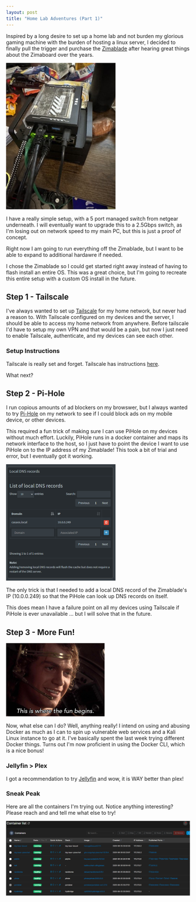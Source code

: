 ```yaml
---
layout: post
title: "Home Lab Adventures (Part 1)"
---
```


Inspired by a long desire to set up a home lab and not burden my glorious gaming machine with the burden of hosting a linux server, I decided to finally pull the trigger and purchase the [Zimablade](https://shop.zimaspace.com/products/zimablade-single-board-server-for-cyber-native) after hearing great things about the Zimaboard over the years.

[![Zimablade on my desk with a lot of snacks](/assets/images/20250623_183414304_iOS.jpg)](/assets/images/20250623_183414304_iOS.jpg)

I have a really simple setup, with a 5 port managed switch from netgear underneath. I will eventually want to upgrade this to a 2.5Gbps switch, as I'm losing out on network speed to my main PC, but this is just a proof of concept.

Right now I am going to run everything off the Zimablade, but I want to be able to expand to additional hardawre if needed.

I chose the Zimablade so I could get started right away instead of having to flash install an entire OS. This was a great choice, but I'm going to recreate this entire setup with a custom OS install in the future.

## Step 1 - Tailscale

I've always wanted to set up [Tailscale](https://www.tailscale.com) for my home network, but never had a reason to. With Tailscale configured on my devices and the server, I should be able to access my home network from anywhere. Before tailscale I'd have to setup my own VPN and that would be a pain, but now I just need to enable Tailscale, authenticate, and my devices can see each other.

### Setup Instructions

Tailscale is really set and forget. Tailscale has instructions [here](https://tailscale.com/kb/1347/installation).

What next?

## Step 2 - Pi-Hole

I run copious amounts of ad blockers on my browswer, but I always wanted to try [Pi-Hole](https://pi-hole.net/) on my network to see if I could block ads on my mobile device, or other devices.

This required a fun trick of making sure I can use PiHole on my devices without much effort. Luckily, PiHole runs in a docker container and maps its network interface to the host, so I just have to point the device I want to use PiHole on to the IP address of my Zimablade! This took a bit of trial and error, but I eventually got it working.

[![local dns](/assets/images/localdns.png)](/assets/images/localdns.png)

The only trick is that I needed to add a local DNS record of the Zimablade's IP (10.0.0.249) so that the PiHole can look up DNS records on itself.

This does mean I have a failure point on all my devices using Tailscale if PiHole is ever unavailable ... but I will solve that in the future.

## Step 3 - More Fun!

[![Here's Where the Fun Begins](/assets/images/hereswherethefunbegins.png)](/assets/images/hereswherethefunbegins.png)

Now, what else can I do? Well, anything really! I intend on using and abusing Docker as much as I can to spin up vulnerable web services and a Kali Linux instance to go at it. I've basically spent the last week trying different Docker things. Turns out I'm now proficient in using the Docker CLI, which is a nice bonus!

### Jellyfin > Plex

I got a recommendation to try [Jellyfin](https://jellyfin.org/) and wow, it is WAY better than plex!

### Sneak Peak

Here are all the containers I'm trying out. Notice anything interesting? Please reach and and tell me what else to try!

[![my containers](/assets/images/mycontainers.png)](/assets/images/mycontainers.png)
